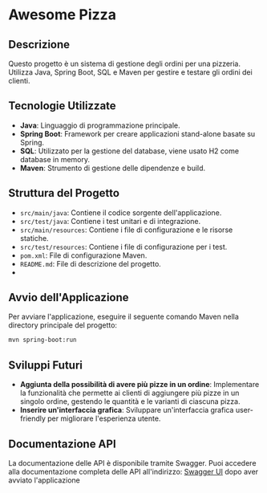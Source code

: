 # Awesome Pizza

## Descrizione
Questo progetto è un sistema di gestione degli ordini per una pizzeria. Utilizza Java, Spring Boot, SQL e Maven per gestire e testare gli ordini dei clienti.

## Tecnologie Utilizzate
- **Java**: Linguaggio di programmazione principale.
- **Spring Boot**: Framework per creare applicazioni stand-alone basate su Spring.
- **SQL**: Utilizzato per la gestione del database, viene usato H2 come database in memory.
- **Maven**: Strumento di gestione delle dipendenze e build.

## Struttura del Progetto
- `src/main/java`: Contiene il codice sorgente dell'applicazione.
- `src/test/java`: Contiene i test unitari e di integrazione.
- `src/main/resources`: Contiene i file di configurazione e le risorse statiche.
- `src/test/resources`: Contiene i file di configurazione per i test.
- `pom.xml`: File di configurazione Maven.
- `README.md`: File di descrizione del progetto.
- 
## Avvio dell'Applicazione
Per avviare l'applicazione, eseguire il seguente comando Maven nella directory principale del progetto:
```sh
mvn spring-boot:run
```

## Sviluppi Futuri
- **Aggiunta della possibilità di avere più pizze in un ordine**: Implementare la funzionalità che permette ai clienti di aggiungere più pizze in un singolo ordine, gestendo le quantità e le varianti di ciascuna pizza.
- **Inserire un'interfaccia grafica**: Sviluppare un'interfaccia grafica user-friendly per migliorare l'esperienza
  utente.


## Documentazione API
La documentazione delle API è disponibile tramite Swagger. Puoi accedere alla documentazione completa delle API all'indirizzo:
[Swagger UI](http://localhost:8080/swagger-ui/index.html#) dopo aver avviato l'applicazione